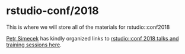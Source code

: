 # rstudio-conf/2018

This is where we will store all of the materials for rstudio::conf2018

[Petr Simecek](https://github.com/simecek) has kindly organized links to [rstudio::conf 2018 talks and training sessions here](https://github.com/simecek/RStudioConf2018Slides). 
